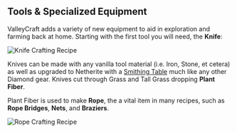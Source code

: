 ## Tools & Specialized Equipment

ValleyCraft adds a variety of new equipment to aid in exploration and farming back at home. Starting with the first tool you will need, the **Knife**:

![Knife Crafting Recipe](https://github.com/l1nkl3/ValleyCraft/blob/gh-pages/wiki-images/knife.png)

Knives can be made with any vanilla tool material (i.e. Iron, Stone, et cetera) as well as upgraded to Netherite with a [Smithing Table](https://minecraft.fandom.com/wiki/Smithing_Table) much like any other Diamond gear. Knives cut through Grass and Tall Grass dropping **Plant Fiber**.

Plant Fiber is used to make **Rope**, the a vital item in many recipes, such as **Rope Bridges**, **Nets**, and **Braziers**. 

![Rope Crafting Recipe](https://github.com/l1nkl3/ValleyCraft/blob/gh-pages/wiki-images/rope.png)


